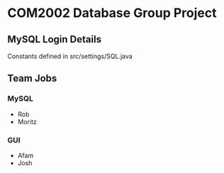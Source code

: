 # COM2002 Database Group Project
## MySQL Login Details
Constants defined in src/settings/SQL.java

## Team Jobs

### MySQL
- Rob
- Moritz

### GUI
- Afam
- Josh

